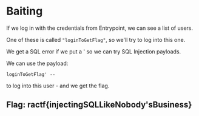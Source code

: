 # Baiting

If we log in with the credentials from Entrypoint, we can see a list of users.

One of these is called `"loginToGetFlag"`, so we'll try to log into this one.

We get a SQL error if we put a ' so we can try SQL Injection payloads.

We can use the payload:

`loginToGetFlag' --`

to log into this user - and we get the flag.

## Flag: ractf{injectingSQLLikeNobody'sBusiness}

